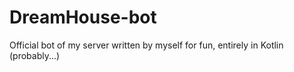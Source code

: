 # DreamHouse-bot

Official bot of my server written by myself for fun, entirely in Kotlin (probably...)
